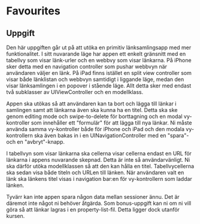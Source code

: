 Favourites
==========

Uppgift
-------

Den här uppgiften går ut på att utöka en primitiv länksamlingsapp med mer funktionalitet. I sitt nuvarande läge har appen ett enkelt gränsnitt med en tabellvy som visar länk-urler och en webbvy som visar länkarna. På iPhone sker detta med en navigation controller som pushar webbvyn när användaren väljer en länk. På iPad finns istället en split view controller som visar både länklistan och webbvyn samtidigt i liggande läge, medan den visar länksamlingen i en popover i stående läge. Allt detta sker med endast två subklasser av UIViewController och en modellklass.

Appen ska utökas så att användaren kan ta bort och lägga till länkar i samlingen samt att länkarna även ska kunna ha en titel. Detta ska ske genom editing mode och swipe-to-delete för borttagning och en modal vy-kontroller som innehåller ett "formulär" för att lägga till nya länkar. Ni måste använda samma vy-kontroller både för iPhone och iPad och den modala vy-kontrollern ska även bakas in i en UINavigationController med en "spara"- och en "avbryt"-knapp.

I tabellvyn som visar länkarna ska cellerna visar cellerna endast en URL för länkarna i appens nuvarande skepnad. Detta är inte så användarvänligt. Ni ska därför utöka modellklassen så att den kan hålla en titel. Tabellvycellerna ska sedan visa både titeln och URLen till länken. När användaren valt en länk ska länkens titel visas i navigation bar:en för vy-kontrollern som laddar länken.

Tyvärr kan inte appen spara någon data mellan sessioner ännu. Det är däremot inte något ni behöver åtgärda. Som bonus-uppgift kan ni om ni vill göra så att länkar lagras i en property-list-fil. Detta ligger dock utanför kursen.

